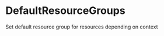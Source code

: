 DefaultResourceGroups
=====================

Set default resource group for resources depending on context
